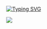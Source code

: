 [![Typing SVG](https://readme-typing-svg.demolab.com?font=Fira+Code&weight=500&size=30&pause=1000&color=AB91F7&background=5335FF00&center=true&vCenter=true&random=false&width=435&lines=Full+Stack+Web+Developer)](https://git.io/typing-svg)

[![](https://visitcount.itsvg.in/api?id=sabikunnaharmimema&label=Profile%20Views&color=6&icon=5&pretty=false)](https://visitcount.itsvg.in)

  <!--- <a href="https://www.buymeacoffee.com/sabikunnaharmimema" target="_blank"><img src="https://cdn.buymeacoffee.com/buttons/v2/default-violet.png" alt="Buy Me A Coffee" style="height: 60px !important;width: 217px !important;" ></a> --->



